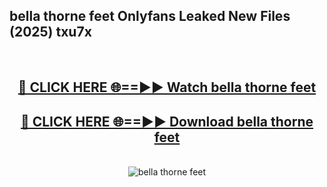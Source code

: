 <h2>bella thorne feet Onlyfans Leaked New Files (2025) txu7x</h2>
<br>
<div align="center">
<h2><a href="https://mediafiles.top/bella_thorne_feet&ref=git" rel="nofollow">🔴 CLICK HERE 🌐==►► Watch bella thorne feet</a></h2>
<h2><a href="https://mediafiles.top/bella_thorne_feet&ref=git" rel="nofollow">🔴 CLICK HERE 🌐==►► Download bella thorne feet</a></h2>
<br>
<a href="https://mediafiles.top/bella_thorne_feet&ref=git" rel="nofollow" data-target="animated-image.originalLink"><img src="https://i.ibb.co.com/xMMVF88/686577567.gif" alt="bella thorne feet" style="max-width: 100%; display: inline-block;" data-target="animated-image.originalImage"></a>
</div>
<br>
<br>